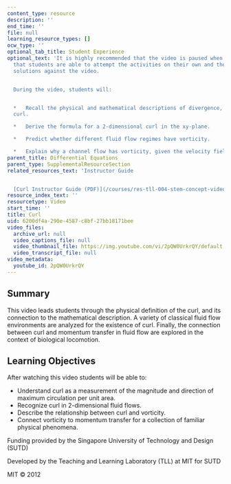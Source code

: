 ```yaml
---
content_type: resource
description: ''
end_time: ''
file: null
learning_resource_types: []
ocw_type: ''
optional_tab_title: Student Experience
optional_text: 'It is highly recommended that the video is paused when prompted so
  that students are able to attempt the activities on their own and then check their
  solutions against the video.


  During the video, students will:


  *   Recall the physical and mathematical descriptions of divergence, gradient, and
  curl.

  *   Derive the formula for a 2-dimensional curl in the xy-plane.

  *   Predict whether different fluid flow regimes have vorticity.

  *   Explain why a channel flow has vorticity, given the velocity field.'
parent_title: Differential Equations
parent_type: SupplementalResourceSection
related_resources_text: 'Instructor Guide


  [Curl Instructor Guide (PDF)](/courses/res-tll-004-stem-concept-videos-fall-2013/resources/mitres_tll-004f13_curl_ig)'
resource_index_text: ''
resourcetype: Video
start_time: ''
title: Curl
uid: 6200df4a-290e-4587-c8bf-27bb18171bee
video_files:
  archive_url: null
  video_captions_file: null
  video_thumbnail_file: https://img.youtube.com/vi/2pQW0UrkrQY/default.jpg
  video_transcript_file: null
video_metadata:
  youtube_id: 2pQW0UrkrQY
---
```


Summary
-------

This video leads students through the physical definition of the curl, and its connection to the mathematical description. A variety of classical fluid flow environments are analyzed for the existence of curl. Finally, the connection between curl and momentum transfer in fluid flow are explored in the context of biological locomotion.

Learning Objectives
-------------------

After watching this video students will be able to:

*   Understand curl as a measurement of the magnitude and direction of maximum circulation per unit area.
*   Recognize curl in 2-dimensional fluid flows.
*   Describe the relationship between curl and vorticity.
*   Connect vorticity to momentum transfer for a collection of familiar physical phenomena.

Funding provided by the Singapore University of Technology and Design (SUTD)

Developed by the Teaching and Learning Laboratory (TLL) at MIT for SUTD

MIT © 2012



